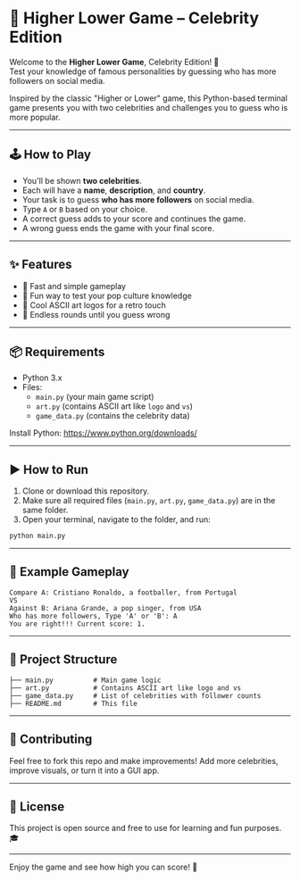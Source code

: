 # 🔢 Higher Lower Game – Celebrity Edition

Welcome to the **Higher Lower Game**, Celebrity Edition! 🎉  
Test your knowledge of famous personalities by guessing who has more followers on social media.

Inspired by the classic "Higher or Lower" game, this Python-based terminal game presents you with two celebrities and challenges you to guess who is more popular.

---

## 🕹️ How to Play

- You'll be shown **two celebrities**.
- Each will have a **name**, **description**, and **country**.
- Your task is to guess **who has more followers** on social media.
- Type `A` or `B` based on your choice.
- A correct guess adds to your score and continues the game.
- A wrong guess ends the game with your final score.

---

## ✨ Features

- 🚀 Fast and simple gameplay
- 🧠 Fun way to test your pop culture knowledge
- 🎨 Cool ASCII art logos for a retro touch
- 🔁 Endless rounds until you guess wrong

---

## 📦 Requirements

- Python 3.x
- Files:
  - `main.py` (your main game script)
  - `art.py` (contains ASCII art like `logo` and `vs`)
  - `game_data.py` (contains the celebrity data)

Install Python: https://www.python.org/downloads/

---

## ▶️ How to Run

1. Clone or download this repository.
2. Make sure all required files (`main.py`, `art.py`, `game_data.py`) are in the same folder.
3. Open your terminal, navigate to the folder, and run:

```bash
python main.py
```

---

## 🧠 Example Gameplay

```
Compare A: Cristiano Ronaldo, a footballer, from Portugal
VS
Against B: Ariana Grande, a pop singer, from USA
Who has more followers, Type 'A' or 'B': A
You are right!!! Current score: 1.
```

---

## 📁 Project Structure

```
├── main.py          # Main game logic
├── art.py           # Contains ASCII art like logo and vs
├── game_data.py     # List of celebrities with follower counts
├── README.md        # This file
```

---

## 🤝 Contributing

Feel free to fork this repo and make improvements! Add more celebrities, improve visuals, or turn it into a GUI app.

---

## 📜 License

This project is open source and free to use for learning and fun purposes. 🎓

---

Enjoy the game and see how high you can score! 🚀